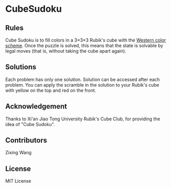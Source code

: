 # CubeSudoku
## Rules
Cube Sudoku is to fill colors in a 3$\times$3$\times$3 Rubik's cube with the [Western color scheme](https://www.speedsolving.com/wiki/index.php/Western_Color_Scheme).  Once the puzzle is solved, this means that the state is solvable by legal moves (that is, without taking the cube apart again).

## Solutions

Each problem has only one solution. Solution can be accessed after each problem. You can apply the scramble in the solution to your Rubik's cube with yellow on the top and red on the front.

## Acknowledgement

Thanks to Xi'an Jiao Tong University Rubik's Cube Club, for providing the idea of "Cube Sudoku".

## Contributors

Zixing Wang

## License

MIT License